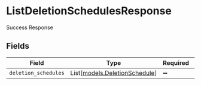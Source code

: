 # ListDeletionSchedulesResponse

Success Response


## Fields

| Field                                                          | Type                                                           | Required                                                       | Description                                                    |
| -------------------------------------------------------------- | -------------------------------------------------------------- | -------------------------------------------------------------- | -------------------------------------------------------------- |
| `deletion_schedules`                                           | List[[models.DeletionSchedule](../models/deletionschedule.md)] | :heavy_minus_sign:                                             | N/A                                                            |